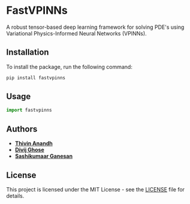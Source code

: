 # FastVPINNs

A robust tensor-based deep learning framework for solving PDE's using Variational Physics-Informed Neural Networks (VPINNs). 

## Installation

To install the package, run the following command:

```bash
pip install fastvpinns
```

## Usage

```python
import fastvpinns
```

## Authors

- [**Thivin Anandh**](https://github.com/thivinanandh)
- [**Divij Ghose**](https://divijghose.github.io/)
- [**Sashikumaar Ganesan**](https://cds.iisc.ac.in/faculty/sashi)

## License
This project is licensed under the MIT License - see the [LICENSE](LICENSE) file for details.